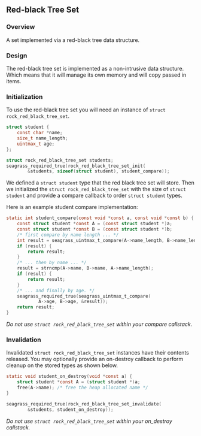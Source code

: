 ## Red-black Tree Set

### Overview

A set implemented via a red-black tree data structure.

### Design

The red-black tree set is implemented as a non-intrusive data structure.
Which means that it will manage its own memory and will copy passed in
items.

### Initialization

To use the red-black tree set you will need an instance of ``struct
rock_red_black_tree_set``.

```c
struct student {
    const char *name;
    size_t name_length;
    uintmax_t age;
};

struct rock_red_black_tree_set students;
seagrass_required_true(rock_red_black_tree_set_init(
        &students, sizeof(struct student), student_compare));
```

We defined a ``struct student`` type that the red black tree set will store.
Then we initialized the ``struct rock_red_black_tree_set`` with the size of
``struct student`` and provide a compare callback to order ``struct student`` 
types.

Here is an example student compare implementation:
```c
static int student_compare(const void *const a, const void *const b) {
    const struct student *const A = (const struct student *)a;
    const struct student *const B = (const struct student *)b;
    /* first compare by name length ... */
    int result = seagrass_uintmax_t_compare(A->name_length, B->name_length));
    if (result) {
        return result;
    }
    /* ... then by name ... */
    result = strncmp(A->name, B->name, A->name_length);
    if (result) {
        return result;
    }
    /* ... and finally by age. */
    seagrass_required_true(seagrass_uintmax_t_compare(
            A->age, B->age, &result));
    return result;
}
```

_Do not use ``struct rock_red_black_tree_set`` within your compare callstack._

### Invalidation

Invalidated ``struct rock_red_black_tree_set`` instances have their contents
released. You may optionally provide an on-destroy callback to perform
cleanup on the stored types as shown below.

```c
static void student_on_destroy(void *const a) {
    struct student *const A = (struct student *)a;
    free(A->name); /* free the heap allocated name */
}

seagrass_required_true(rock_red_black_tree_set_invalidate(
        &students, student_on_destroy));
```

_Do not use ``struct rock_red_black_tree_set`` within your on_destroy 
callstack._
